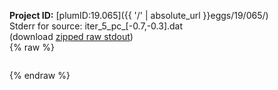 **Project ID:** [plumID:19.065]({{ '/' | absolute_url }}eggs/19/065/)  
Stderr for source:  iter_5_pc_[-0.7,-0.3].dat   
(download [zipped raw stdout](iter_5_pc_[-0.7,-0.3].dat.plumed_master.stdout.txt.zip))  
{% raw %}
<pre>
</pre>
{% endraw %}
